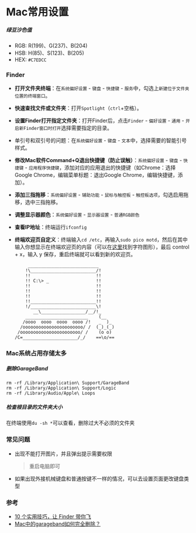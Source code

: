 # Mac常用设置

##### 绿豆沙色值
* RGB: R(199)、G(237)、B(204)
* HSB: H(85)、S(123)、B(205)
* HEX: `#C7EDCC`

### Finder
* **打开文件夹终端**：在`系统偏好设置` - `键盘` - `快捷键` - `服务`中，勾选上`新建位于文件夹位置的终端窗口`。
* **快速查找文件或文件夹**：打开`Spotlight`（`ctrl`+空格）。
* **设置Finder打开指定文件夹**：打开Finder后，点击`Finder` - `偏好设置` - `通用` - `开启新Finder窗口时打开`选择需要指定的目录。
* 单引号和双引号的问题：在`系统偏好设置` - `键盘` - `文本`中，选择需要的智能引号样式。
* **修改Mac软件Command+Q退出快捷键（防止误触）**：`系统偏好设置` - `键盘` - `快捷键` - `应用程序快捷键`，添加对应的应用退出的快捷键（如Chrome：选择Google Chrome，编辑菜单标题：退出Google Chrome，编辑快捷键，添加）。
* **添加三指拖移**：`系统偏好设置` - `辅助功能` - `鼠标与触控板` - `触控板选项`，勾选启用拖移，选中三指拖移。
* **调整显示器颜色**：`系统偏好设置` - `显示器设置` - `普通RGB颜色`
* **查看IP地址**：终端运行`ifconfig`
* **终端欢迎页自定义**：终端输入`cd /etc`，再输入`sudo pico motd`，然后在其中输入你想显示在终端欢迎页的内容（可以在[这里](http://www.asciiworld.com/)找到字符图形），最后 control + x，输入 y 保存，重启终端就可以看到新的欢迎页。
	
	```
		 ___________________________
	    !\_________________________/!
	    !!                         !!
	    !! C:\> _                  !!
	    !!                         !!
	    !!                         !!
	    !!                         !!
	    !!_________________________!!
	    !/_________________________\!
	       __\_________________/__/!_
	    ________________________    (__
	   /oooo  oooo  oooo  oooo /!   _  )_
	  /ooooooooooooooooooooooo/ /  (_)_(_)
	 /ooooooooooooooooooooooo/ /    (o o)
	/C=_____________________/_/    ==\o/==
	```

### Mac系统占用存储太多
##### 删除GarageBand
```
rm -rf /Library/Application\ Support/GarageBand
rm -rf /Library/Application\ Support/Logic
rm -rf /Library/Audio/Apple\ Loops
```

##### 检查根目录的文件夹大小
在终端使用`du -sh *`可以查看，删除过大不必须的文件夹

### 常见问题
* 出现不能打开图片，并且弹出提示需要权限

	> 重启电脑即可
* 如果出现外接机械键盘和普通按键不一样的情况，可以去设置页面更改键盘类型


### 参考
* [10 个实用技巧，让 Finder 带你飞](http://sspai.com/27403/)
* [Mac中的garageband如何完全删除？](https://www.zhihu.com/question/48348923/answer/121311324)